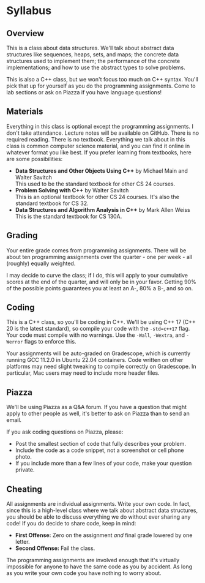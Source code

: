 # Syllabus

## Overview

This is a class about data structures. We'll talk about abstract data structures
like sequences,  heaps,  sets,  and maps;  the concrete data structures  used to
implement them; the performance of the concrete implementations;  and how to use
the abstract types to solve problems.

This is also a C++ class, but we won't focus too much on C++ syntax. You'll pick
that up for yourself as you do the programming assignments. Come to lab sections
or ask on Piazza if you have language questions!


## Materials

Everything in this class is optional except the programming assignments. I don't
take attendance. Lecture notes will be available on GitHub. There is no required
reading. There is no textbook.  Everything we talk about in this class is common
computer science  material,  and you can find it  online in  whatever format you
like best.  If you prefer learning from textbooks, here are some possibilities:

- **Data Structures and Other Objects Using C++** by Michael Main and Walter Savitch\
  This used to be the standard textbook for other CS 24 courses.
- **Problem Solving with C++** by Walter Savitch\
  This is an optional textbook for other CS 24 courses.  It's also the
  standard textbook for CS 32.
- **Data Structures and Algorithm Analysis in C++** by Mark Allen Weiss\
  This is the standard textbook for CS 130A.


## Grading

Your  entire grade  comes from programming assignments.  There will be about ten
programming assignments  over the quarter - one per week - all (roughly) equally
weighted.

I may  decide to curve the class;  if I do,  this will apply to  your cumulative
scores at the end of the quarter, and will only be in your favor. Getting 90% of
the possible points guarantees you at least an A-, 80% a B-, and so on.


## Coding

This is a C++ class,  so you'll be coding in C++.  We'll be using C++ 17 (C++ 20
is the latest standard),  so compile your code with the `-std=c++17` flag.  Your
code must compile with no warnings.  Use the `-Wall`,  `-Wextra`,  and `-Werror`
flags to enforce this.

Your assignments will be  auto-graded on Gradescope,  which is currently running
GCC 11.2.0 in Ubuntu 22.04 containers.  Code written on other platforms may need
slight tweaking to compile correctly on Gradescope. In particular, Mac users may
need to include more header files.


## Piazza

We'll be using Piazza as a Q&A forum. If you have a question that might apply to
other people as well, it's better to ask on Piazza than to send an email.

If you ask coding questions on Piazza, please:

- Post the smallest section of code that fully describes your problem.
- Include the code as a code snippet, not a screenshot or cell phone photo.
- If you include more than a few lines of your code, make your question private.


## Cheating

All assignments are individual assignments. Write your own code.  In fact, since
this is a  high-level class  where we talk about  abstract data structures,  you
should be able to discuss everything we do without ever sharing any code! If you
do decide to share code, keep in mind:

- **First Offense:** Zero on the assignment _and_ final grade lowered by one letter.
- **Second Offense:** Fail the class.

The programming assignments  are involved enough  that it's virtually impossible
for anyone to have the same code as you  by accident.  As long as you write your
own code you have nothing to worry about.
